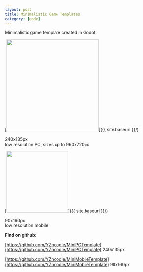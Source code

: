 ```yaml
---
layout: post
title: Minimalistic Game Templates
category: [code]
--- 
```

Minimalistic game template created in Godot. 

[<img src="{{ site.baseurl }}/images/demo/0220PC.png" style="width: 300px;"/>]({{ site.baseurl }}/)

<!--more-->
240x135px  
low resolution PC, sizes up to 960x720px

[<img src="{{ site.baseurl }}/images/demo/0220mobile.png" style="width: 200px;"/>]({{ site.baseurl }}/)

90x160px  
low resolution mobile




**Find on github:**  
  
[https://github.com/YZnoodle/MiniPCTemplate](https://github.com/YZnoodle/MiniPCTemplate) 240x135px

[https://github.com/YZnoodle/MiniMobileTemplate](https://github.com/YZnoodle/MiniMobileTemplate) 90x160px









